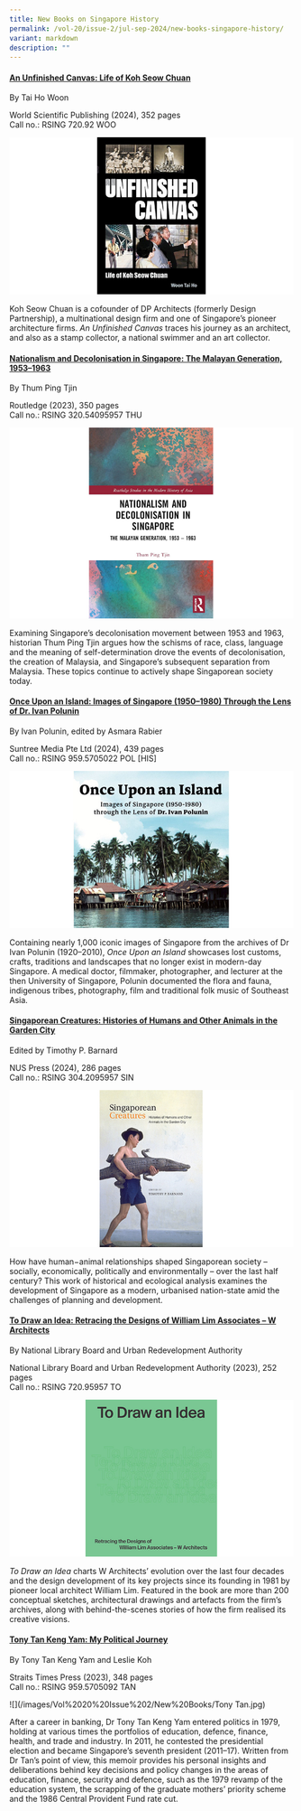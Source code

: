 ```yaml
---
title: New Books on Singapore History
permalink: /vol-20/issue-2/jul-sep-2024/new-books-singapore-history/
variant: markdown
description: ""
---
```

#### **[An Unfinished Canvas: Life of Koh Seow Chuan](https://eservice.nlb.gov.sg/redir/itemdetails?bid=300029371)**

By Tai Ho Woon

World Scientific Publishing (2024), 352 pages <br>
Call no.: RSING 720.92 WOO

![](/images/Vol%2020%20Issue%202/New%20Books/Canvas.jpg)


Koh Seow Chuan is a cofounder of DP Architects (formerly Design Partnership), a multinational design firm and one of Singapore’s pioneer architecture firms. _An Unfinished Canvas_ traces his journey as an architect, and also as a stamp collector, a national swimmer and an art collector.


#### **[Nationalism and Decolonisation in Singapore: The Malayan Generation, 1953–1963](https://eservice.nlb.gov.sg/redir/itemdetails?bid=206105168)**

By Thum Ping Tjin

Routledge (2023), 350 pages <br>
Call no.: RSING 320.54095957 THU

![](/images/Vol%2020%20Issue%202/New%20Books/Nationalism.jpg)


Examining Singapore’s decolonisation movement between 1953 and 1963, historian Thum Ping Tjin argues how the schisms of race, class, language and the meaning of self-determination drove the events of decolonisation, the creation of Malaysia, and Singapore’s subsequent separation from Malaysia. These topics continue to actively shape Singaporean society today.


#### **[Once Upon an Island: Images of Singapore (1950–1980) Through the Lens of Dr. Ivan Polunin](https://eservice.nlb.gov.sg/redir/itemdetails?bid=300020429)**

By Ivan Polunin, edited by Asmara Rabier

Suntree Media Pte Ltd (2024), 439 pages <br>
Call no.: RSING 959.5705022 POL \[HIS\]

![](/images/Vol%2020%20Issue%202/New%20Books/OnceUpon.jpg)

Containing nearly 1,000 iconic images of Singapore from the archives of Dr Ivan Polunin (1920–2010), _Once Upon an Island_ showcases lost customs, crafts, traditions and landscapes that no longer exist in modern-day Singapore. A medical doctor, filmmaker, photographer, and lecturer at the then University of Singapore, Polunin documented the flora and fauna, indigenous tribes, photography, film and traditional folk music of Southeast Asia.


#### **[ Singaporean Creatures: Histories of Humans and Other Animals in the Garden City](https://eservice.nlb.gov.sg/redir/itemdetails?bid=300023913)**

Edited by Timothy P. Barnard

NUS Press (2024), 286 pages <br>
Call no.: RSING 304.2095957 SIN

![](/images/Vol%2020%20Issue%202/New%20Books/SGCreature.jpg)

How have human−animal relationships shaped Singaporean society – socially, economically, politically and environmentally – over the last half century? This work of historical and ecological analysis examines the development of Singapore as a modern, urbanised nation-state amid the challenges of planning and development.


#### **[To Draw an Idea: Retracing the Designs of William Lim Associates – W Architects](https://eservice.nlb.gov.sg/redir/itemdetails?bid=206124820)**

By National Library Board and Urban Redevelopment Authority

National Library Board and Urban Redevelopment Authority (2023), 252 pages<br>
Call no.: RSING 720.95957 TO

![](/images/Vol%2020%20Issue%202/New%20Books/Idea.jpg)

_To Draw an Idea_&nbsp;charts W&nbsp;Architects’&nbsp;evolution over the last four decades and the design development of its key projects since its founding in 1981 by pioneer local architect William Lim. Featured in the book are more than 200 conceptual sketches, architectural drawings and artefacts from the firm’s archives, along with behind-the-scenes stories of how the firm realised its creative visions.

#### **[Tony Tan Keng Yam: My Political Journey ](https://eservice.nlb.gov.sg/redir/itemdetails?bid=206112675)**

By Tony Tan Keng Yam and Leslie Koh

Straits Times Press (2023), 348 pages <br>
Call no.: RSING 959.5705092 TAN

![](/images/Vol%2020%20Issue%202/New%20Books/Tony Tan.jpg)

After a career in banking, Dr Tony Tan Keng Yam entered politics in 1979, holding at various times the portfolios of education, defence, finance, health, and trade and industry. In 2011, he contested the presidential election and became Singapore’s seventh president (2011–17). Written from Dr Tan’s point of view, this memoir provides his personal insights and deliberations behind key decisions and policy changes in the areas of education, finance, security and defence, such as the 1979 revamp of the education system, the scrapping of the graduate mothers’ priority scheme and the 1986 Central Provident Fund rate cut.